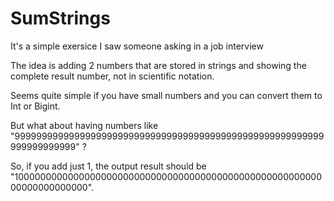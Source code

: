 # SumStrings
It's a simple exersice I saw someone asking in a job interview

The idea is adding 2 numbers that are stored in strings and showing the complete result number, not in scientific notation. 

Seems quite simple if you have small numbers and you can convert them to Int or Bigint.

But what about having numbers like "999999999999999999999999999999999999999999999999999999999999999999999" ?

So, if you add just 1, the output result should be "1000000000000000000000000000000000000000000000000000000000000000000000".

